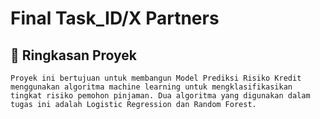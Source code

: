 # Final Task_ID/X Partners

## 📌 Ringkasan Proyek
```
Proyek ini bertujuan untuk membangun Model Prediksi Risiko Kredit menggunakan algoritma machine learning untuk mengklasifikasikan tingkat risiko pemohon pinjaman. Dua algoritma yang digunakan dalam tugas ini adalah Logistic Regression dan Random Forest.
```
